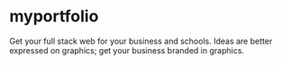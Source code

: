 # myportfolio
Get your full stack web for your business and schools. Ideas are better expressed on graphics; get your business branded in graphics.
